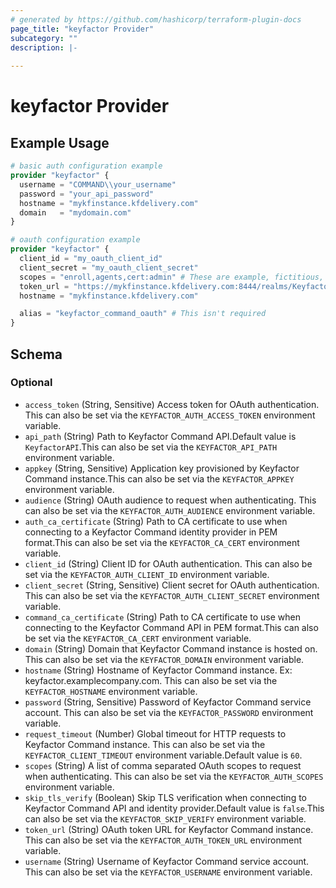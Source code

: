 ```yaml
---
# generated by https://github.com/hashicorp/terraform-plugin-docs
page_title: "keyfactor Provider"
subcategory: ""
description: |-
  
---
```


# keyfactor Provider



## Example Usage

```terraform
# basic auth configuration example
provider "keyfactor" {
  username = "COMMAND\\your_username"
  password = "your_api_password"
  hostname = "mykfinstance.kfdelivery.com"
  domain   = "mydomain.com"
}

# oauth configuration example
provider "keyfactor" {
  client_id = "my_oauth_client_id"
  client_secret = "my_oauth_client_secret"
  scopes = "enroll,agents,cert:admin" # These are example, fictitious, scopes and will vary based on identity provider.
  token_url = "https://mykfinstance.kfdelivery.com:8444/realms/Keyfactor/protocol/openid-connect/token"
  hostname = "mykfinstance.kfdelivery.com"

  alias = "keyfactor_command_oauth" # This isn't required
}
```

<!-- schema generated by tfplugindocs -->
## Schema

### Optional

- `access_token` (String, Sensitive) Access token for OAuth authentication. This can also be set via the `KEYFACTOR_AUTH_ACCESS_TOKEN` environment variable.
- `api_path` (String) Path to Keyfactor Command API.Default value is `KeyfactorAPI`.This can also be set via the `KEYFACTOR_API_PATH` environment variable.
- `appkey` (String, Sensitive) Application key provisioned by Keyfactor Command instance.This can also be set via the `KEYFACTOR_APPKEY` environment variable.
- `audience` (String) OAuth audience to request when authenticating. This can also be set via the `KEYFACTOR_AUTH_AUDIENCE` environment variable.
- `auth_ca_certificate` (String) Path to CA certificate to use when connecting to a Keyfactor Command identity provider in PEM format.This can also be set via the `KEYFACTOR_CA_CERT` environment variable.
- `client_id` (String) Client ID for OAuth authentication. This can also be set via the `KEYFACTOR_AUTH_CLIENT_ID` environment variable.
- `client_secret` (String, Sensitive) Client secret for OAuth authentication. This can also be set via the `KEYFACTOR_AUTH_CLIENT_SECRET` environment variable.
- `command_ca_certificate` (String) Path to CA certificate to use when connecting to the Keyfactor Command API in PEM format.This can also be set via the `KEYFACTOR_CA_CERT` environment variable.
- `domain` (String) Domain that Keyfactor Command instance is hosted on. This can also be set via the `KEYFACTOR_DOMAIN` environment variable.
- `hostname` (String) Hostname of Keyfactor Command instance. Ex: keyfactor.examplecompany.com. This can also be set via the `KEYFACTOR_HOSTNAME` environment variable.
- `password` (String, Sensitive) Password of Keyfactor Command service account. This can also be set via the `KEYFACTOR_PASSWORD` environment variable.
- `request_timeout` (Number) Global timeout for HTTP requests to Keyfactor Command instance. This can also be set via the `KEYFACTOR_CLIENT_TIMEOUT` environment variable.Default value is `60`.
- `scopes` (String) A list of comma separated OAuth scopes to request when authenticating. This can also be set via the `KEYFACTOR_AUTH_SCOPES` environment variable.
- `skip_tls_verify` (Boolean) Skip TLS verification when connecting to Keyfactor Command API and identity provider.Default value is `false`.This can also be set via the `KEYFACTOR_SKIP_VERIFY` environment variable.
- `token_url` (String) OAuth token URL for Keyfactor Command instance. This can also be set via the `KEYFACTOR_AUTH_TOKEN_URL` environment variable.
- `username` (String) Username of Keyfactor Command service account. This can also be set via the `KEYFACTOR_USERNAME` environment variable.
